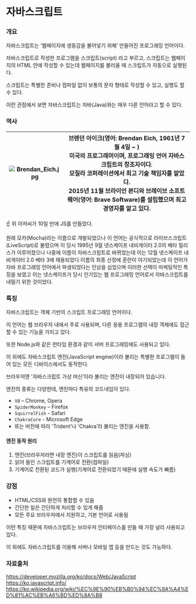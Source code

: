 # 자바스크립트

### 개요

자바스크립트는 ‘웹페이지에 생동감을 불어넣기 위해’ 만들어진 프로그래밍 언어이다.  

자바스크립트로 작성한 프로그램을 스크립트(script) 라고 부르고, 스크립트는 웹페이지의 HTML 안에 작성할 수 있는데 웹페이지를 불러올 때 스크립트가 자동으로 실행된다.  

스크립트는 특별한 준비나 컴파일 없이 보통의 문자 형태로 작성할 수 있고, 실행도 할 수 있다.

이런 관점에서 보면 자바스크립트는 자바(Java)와는 매우 다른 언어라고 할 수 있다.

### 역사

|![Brendan_Eich.jpg](https://upload.wikimedia.org/wikipedia/commons/thumb/d/d1/Brendan_Eich_Mozilla_Foundation_official_photo.jpg/200px-Brendan_Eich_Mozilla_Foundation_official_photo.jpg)|브렌던 아이크(영어: Brendan Eich, 1961년 7월 4일 ~ )<br>미국의 프로그래머이며, 프로그래밍 언어 자바스크립트의 창조자이다.<br>모질라 코퍼레이션에서 최고 기술 책임자를 맡았다.<br>2015년 11월 브라이언 본디와 브레이브 소프트웨어(영어: Brave Software)를 설립했으며 최고경영자를 맡고 있다.<br>|
|---|---|

:point_up: 위 아저씨가 10일 만에 JS를 만들었다.

원래 모카(Mocha)라는 이름으로 개발되었으나 이 언어는 공식적으로 라이브스크립트(LiveScript)로 불렸으며 이 당시 1995년 9월 넷스케이프 내비게이터 2.0의 베타 릴리스가 이루어졌으나 나중에 이름이 자바스크립트로 바뀌었는데 이는 12월 넷스케이프 내비게이터 2.0 베타 3에 채용되었다.이름의 최종 선정에 혼란이 야기되었는데 이 언어가 자바 프로그래밍 언어에서 파생되었다는 인상을 심었으며 이러한 선택이 마케팅적인 특징을 보였고 이는 넷스케이프가 당시 인기있는 웹 프로그래밍 언어로서 자바스크립트를 내밀기 위한 것이었다.

### 특징

자바스크립트는 객체 기반의 스크립트 프로그래밍 언어이다.  

이 언어는 웹 브라우저 내에서 주로 사용되며, 다른 응용 프로그램의 내장 객체에도 접근할 수 있는 기능을 가지고 있다.  

또한 Node.js와 같은 런타임 환경과 같이 서버 프로그래밍에도 사용되고 있다.  

이 외에도 자바스크립트 엔진(JavaScript engine)이라 불리는 특별한 프로그램이 들어 있는 모든 디바이스에서도 동작한다.  

브라우저엔 '자바스크립트 가상 머신’이라 불리는 엔진이 내장되어 있습니다.  

엔진의 종류는 다양한데, 엔진마다 특유의 코드네임이 있다.

- `V8` – Chrome, Opera
- `SpiderMonkey` – Firefox
- `SquirrelFish` - Safari
- `ChakraCore` - Microsoft Edge
- IE는 버전에 따라 'Trident’나 'Chakra’라 불리는 엔진을 사용함.

#### 엔진 동작 원리
1. 엔진(브라우저라면 내장 엔진)이 스크립트를 읽음(파싱)
2. 읽어 들인 스크립트를 기계어로 전환(컴파일)
3. 기계어로 전환된 코드가 실행(기계어로 전환되었기 때문에 실행 속도가 빠름)

### 강점

- HTML/CSS와 완전히 통합할 수 있음
- 간단한 일은 간단하게 처리할 수 있게 해줌
- 모든 주요 브라우저에서 지원하고, 기본 언어로 사용됨

이런 특징 때문에 자바스크립트는 브라우저 인터페이스를 만들 때 가장 널리 사용되고 있다.

이 외에도 자바스크립트를 이용해 서버나 모바일 앱 등을 만드는 것도 가능하다.

### 자료출처
https://developer.mozilla.org/ko/docs/Web/JavaScript  
https://ko.javascript.info/  
https://ko.wikipedia.org/wiki/%EC%9E%90%EB%B0%94%EC%8A%A4%ED%81%AC%EB%A6%BD%ED%8A%B8  
